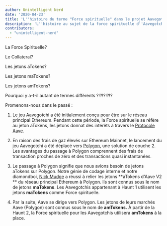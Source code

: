 ```yaml
---
author: Unintelligent Nerd
date: '2020-04-23'
title: 'L''histoire du terme "Force spirituelle" dans le projet Aavegotchi'
description: 'L''histoire au sujet de la force spirituelle d''Aavegotchi'
contributors:
  - "unintelligent-nerd"
---
```


La Force Spirituelle?

Le Collateral?

Les jetons aTokens?

Les jetons maTokens?

Les jetons amTokens?

Pourquoi y a-t-il autant de termes différents ?!?!?!?!?

Promenons-nous dans le passé :

1. Le jeu Aavegotchi a été initialement conçu pour être sur le réseau principal Ethereum. Pendant cette période, la Force spirituelle se réfère au jeton aTokens, les jetons donnat des intérêts à travers le [Protocole Aave](https://aave.com).

2. En raison des frais de gaz élevés sur Ethereum Mainnet, le lancement du jeu Aavegotchi a été déplacé vers [Polygon](/glossary#polygon), une solution de couche 2. Les avantages du passage à Polygon comprennent des frais de transaction proches de zéro et des transactions quasi instantanées.

3. Le passage à Polygon signifie que nous avions besoin de jetons aTokens sur Polygon. Notre génie de codage interne et notre diamondboi, [Nick Mudge](/team#nick-mudge) a réussi à relier les jetons **aTokens d'Aave V2 ** du réseau principal Ethereum à Polygon. Ils sont connus sous le nom de jetons **maTokens**. Les Aavegotchis appartenant à Haunt 1 utilisent les jetons **maTokens** comme Force spirituelle.

4. Par la suite, Aave se dirige vers Polygon. Les jetons de leurs marchés Aave (Polygon) sont connus sous le nom de **amTokens.** À partir de la Haunt 2, la Force spirituelle pour les Aavegotchis utilisera **amTokens** à la place.